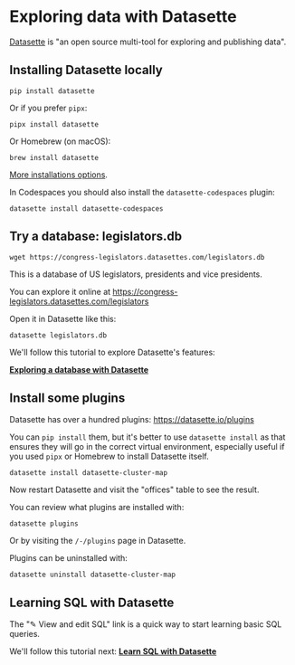 # Exploring data with Datasette

[Datasette](https://datasette.io/) is "an open source multi-tool for exploring and publishing data".

## Installing Datasette locally

```
pip install datasette
```
Or if you prefer `pipx`:
```
pipx install datasette
```
Or Homebrew (on macOS):
```
brew install datasette
```
[More installations options](https://docs.datasette.io/en/stable/installation.html).

In Codespaces you should also install the `datasette-codespaces` plugin:

    datasette install datasette-codespaces

## Try a database: legislators.db

```
wget https://congress-legislators.datasettes.com/legislators.db
```

This is a database of US legislators, presidents and vice presidents.

You can explore it online at <https://congress-legislators.datasettes.com/legislators>

Open it in Datasette like this:

    datasette legislators.db

We'll follow this tutorial to explore Datasette's features:

**[Exploring a database with Datasette](https://datasette.io/tutorials/explore)**

## Install some plugins

Datasette has over a hundred plugins: <https://datasette.io/plugins>

You can `pip install` them, but it's better to use `datasette install` as that ensures they will go in the correct virtual environment, especially useful if you used `pipx` or Homebrew to install Datasette itself.

    datasette install datasette-cluster-map

Now restart Datasette and visit the "offices" table to see the result.

You can review what plugins are installed with:

    datasette plugins

Or by visiting the `/-/plugins` page in Datasette.

Plugins can be uninstalled with:

    datasette uninstall datasette-cluster-map

## Learning SQL with Datasette

The "✎ View and edit SQL" link is a quick way to start learning basic SQL queries.

We'll follow this tutorial next: **[Learn SQL with Datasette](https://datasette.io/tutorials/learn-sql)**


